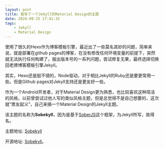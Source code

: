 ```yaml
---
layout: post
title: 我写了一个Jekyll的Material Design的主题
date: 2024-09-25 17:41:32
tags:
    - Jekyll
    - Material Design
---
```


使用了很久的Hexo作为博客模板引擎，最近出了一些莫名其妙的问题，简单来说，就是部署在github pages的博客，在没有修改任何环境变量的前提下，突然就无法执行任何构建了，报出版本号的一系列问题，尝试修复无果，最终选择切换回老牌博客模板引擎Jekyll。

<!-- more -->

其实，Hexo还是挺不错的，Node驱动，对于相比Jekyll的Ruby还是要更常用一些。但是Github pages对Jekyll支持还是更友好一些。

作为一个Android开发者，对于Material Design更为熟悉，也比较喜欢这种简洁的风格，以前曾尝试过他人写的类似风格主题，但是总觉得不是自己想要的，这次就“票友起义”，自己来搞一个Material Design的Jekyll主题。

该主题的名称为**Sobekyll**，因为是基于[SoberJS](https://soberjs.com/)这个框架，为Jekyll所写，故得名。

主题地址: [Sobekyll](https://sobekyll.github.io/)

开源地址: [Sobekyll](https://github.com/sobekyll/sobekyll.github.io)。